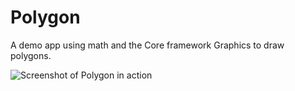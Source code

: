 Polygon
=======

A demo app using math and the Core framework Graphics to draw polygons.

![Screenshot of Polygon in action](http://i.imgur.com/p7J1x.png "Polygon in Action")